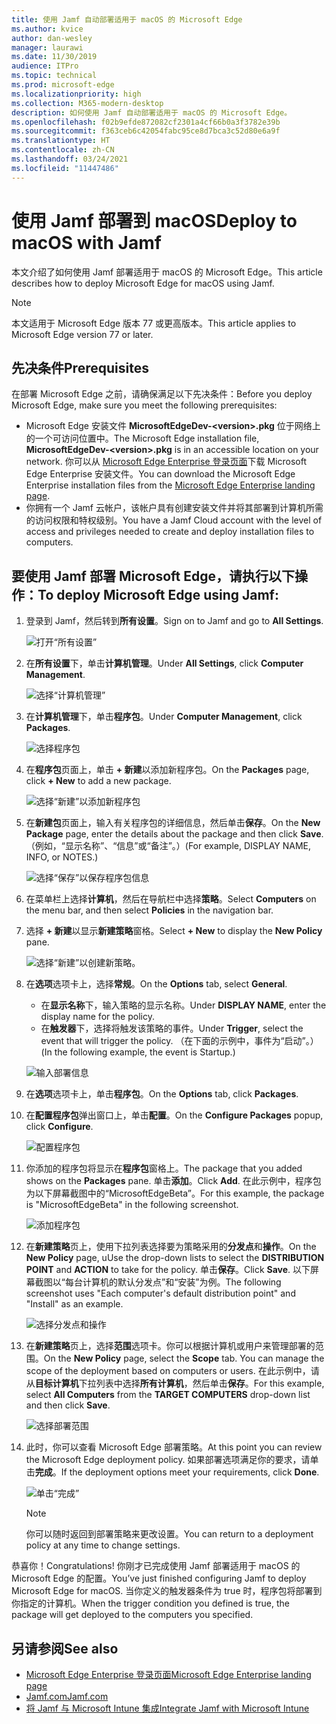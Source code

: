 ```yaml
---
title: 使用 Jamf 自动部署适用于 macOS 的 Microsoft Edge
ms.author: kvice
author: dan-wesley
manager: laurawi
ms.date: 11/30/2019
audience: ITPro
ms.topic: technical
ms.prod: microsoft-edge
ms.localizationpriority: high
ms.collection: M365-modern-desktop
description: 如何使用 Jamf 自动部署适用于 macOS 的 Microsoft Edge。
ms.openlocfilehash: f02b9efde872082cf2301a4cf66b0a3f3782e39b
ms.sourcegitcommit: f363ceb6c42054fabc95ce8d7bca3c52d80e6a9f
ms.translationtype: HT
ms.contentlocale: zh-CN
ms.lasthandoff: 03/24/2021
ms.locfileid: "11447486"
---
```

# <a name="deploy-to-macos-with-jamf"></a><span data-ttu-id="50ff8-103">使用 Jamf 部署到 macOS</span><span class="sxs-lookup"><span data-stu-id="50ff8-103">Deploy to macOS with Jamf</span></span>

<span data-ttu-id="50ff8-104">本文介绍了如何使用 Jamf 部署适用于 macOS 的 Microsoft Edge。</span><span class="sxs-lookup"><span data-stu-id="50ff8-104">This article describes how to deploy Microsoft Edge for macOS using Jamf.</span></span>

> [!NOTE]
> <span data-ttu-id="50ff8-105">本文适用于 Microsoft Edge 版本 77 或更高版本。</span><span class="sxs-lookup"><span data-stu-id="50ff8-105">This article applies to Microsoft Edge version 77 or later.</span></span>

## <a name="prerequisites"></a><span data-ttu-id="50ff8-106">先决条件</span><span class="sxs-lookup"><span data-stu-id="50ff8-106">Prerequisites</span></span>

<span data-ttu-id="50ff8-107">在部署 Microsoft Edge 之前，请确保满足以下先决条件：</span><span class="sxs-lookup"><span data-stu-id="50ff8-107">Before you deploy Microsoft Edge, make sure you meet the following prerequisites:</span></span>

- <span data-ttu-id="50ff8-108">Microsoft Edge 安装文件 **MicrosoftEdgeDev-\<version\>.pkg** 位于网络上的一个可访问位置中。</span><span class="sxs-lookup"><span data-stu-id="50ff8-108">The Microsoft Edge installation file,  **MicrosoftEdgeDev-\<version\>.pkg** is in an accessible location on your network.</span></span> <span data-ttu-id="50ff8-109">你可以从 [Microsoft Edge Enterprise 登录页面](https://aka.ms/EdgeEnterprise)下载 Microsoft Edge Enterprise 安装文件。</span><span class="sxs-lookup"><span data-stu-id="50ff8-109">You can download the Microsoft Edge Enterprise installation files from the [Microsoft Edge Enterprise landing page](https://aka.ms/EdgeEnterprise).</span></span>
- <span data-ttu-id="50ff8-110">你拥有一个 Jamf 云帐户，该帐户具有创建安装文件并将其部署到计算机所需的访问权限和特权级别。</span><span class="sxs-lookup"><span data-stu-id="50ff8-110">You have a Jamf Cloud account with the level of access and privileges needed to create and deploy installation files to computers.</span></span>

## <a name="to-deploy-microsoft-edge-using-jamf"></a><span data-ttu-id="50ff8-111">要使用 Jamf 部署 Microsoft Edge，请执行以下操作：</span><span class="sxs-lookup"><span data-stu-id="50ff8-111">To deploy Microsoft Edge using Jamf:</span></span>

1. <span data-ttu-id="50ff8-112">登录到 Jamf，然后转到**所有设置**。</span><span class="sxs-lookup"><span data-stu-id="50ff8-112">Sign on to Jamf and go to **All Settings**.</span></span>

    ![打开“所有设置”](./media/mac-deploy/jamf-dash-main-open-settings.png)

2. <span data-ttu-id="50ff8-114">在**所有设置**下，单击**计算机管理**。</span><span class="sxs-lookup"><span data-stu-id="50ff8-114">Under **All Settings**, click **Computer Management**.</span></span>

    ![选择“计算机管理”](./media/mac-deploy/jamf-all-settings-computer-mgmt.png)

3. <span data-ttu-id="50ff8-116">在**计算机管理**下，单击**程序包**。</span><span class="sxs-lookup"><span data-stu-id="50ff8-116">Under **Computer Management**, click **Packages**.</span></span>

    ![选择程序包](./media/mac-deploy/jamf-all-settings-computer-mgmt-pkgs.png)

4. <span data-ttu-id="50ff8-118">在**程序包**页面上，单击 **+ 新建**以添加新程序包。</span><span class="sxs-lookup"><span data-stu-id="50ff8-118">On the **Packages** page, click **+ New** to add a new package.</span></span>

    ![选择“新建”以添加新程序包](./media/mac-deploy/jamf-all-settings-computer-mgmt-new-pkg.png)

5. <span data-ttu-id="50ff8-120">在**新建包**页面上，输入有关程序包的详细信息，然后单击**保存**。</span><span class="sxs-lookup"><span data-stu-id="50ff8-120">On the **New Package** page, enter the details about the package and then click **Save**.</span></span> <span data-ttu-id="50ff8-121">（例如，“显示名称”、“信息”或“备注”。）</span><span class="sxs-lookup"><span data-stu-id="50ff8-121">(For example, DISPLAY NAME, INFO, or NOTES.)</span></span>

    ![选择“保存”以保存程序包信息](./media/mac-deploy/jamf-all-settings-computer-mgmt-save-pkg-info.png)

6. <span data-ttu-id="50ff8-123">在菜单栏上选择**计算机**，然后在导航栏中选择**策略**。</span><span class="sxs-lookup"><span data-stu-id="50ff8-123">Select **Computers** on the menu bar, and then select **Policies** in the navigation bar.</span></span>

7. <span data-ttu-id="50ff8-124">选择 **+ 新建**以显示**新建策略**窗格。</span><span class="sxs-lookup"><span data-stu-id="50ff8-124">Select **+ New** to display the **New Policy** pane.</span></span>

    ![选择“新建”以创建新策略。](./media/mac-deploy/jamf-all-settings-computer-new-policy.png)

8. <span data-ttu-id="50ff8-126">在**选项**选项卡上，选择**常规**。</span><span class="sxs-lookup"><span data-stu-id="50ff8-126">On the **Options** tab, select **General**.</span></span>

    - <span data-ttu-id="50ff8-127">在**显示名称**下，输入策略的显示名称。</span><span class="sxs-lookup"><span data-stu-id="50ff8-127">Under **DISPLAY NAME**, enter the display name for the policy.</span></span>
    - <span data-ttu-id="50ff8-128">在**触发器**下，选择将触发该策略的事件。</span><span class="sxs-lookup"><span data-stu-id="50ff8-128">Under **Trigger**, select the event that will trigger the policy.</span></span> <span data-ttu-id="50ff8-129">（在下面的示例中，事件为“启动”。）</span><span class="sxs-lookup"><span data-stu-id="50ff8-129">(In the following example, the event is Startup.)</span></span>

    ![输入部署信息](./media/mac-deploy/jamf-all-settings-computer-cfg-policy.png)

9. <span data-ttu-id="50ff8-131">在**选项**选项卡上，单击**程序包**。</span><span class="sxs-lookup"><span data-stu-id="50ff8-131">On the **Options** tab, click **Packages**.</span></span>

10. <span data-ttu-id="50ff8-132">在**配置程序包**弹出窗口上，单击**配置**。</span><span class="sxs-lookup"><span data-stu-id="50ff8-132">On the **Configure Packages** popup, click **Configure**.</span></span>

    ![配置程序包](./media/mac-deploy/jamf-all-settings-computer-policy-pkg-configure.png)

11. <span data-ttu-id="50ff8-134">你添加的程序包将显示在**程序包**窗格上。</span><span class="sxs-lookup"><span data-stu-id="50ff8-134">The package that you added shows on the **Packages** pane.</span></span> <span data-ttu-id="50ff8-135">单击**添加**。</span><span class="sxs-lookup"><span data-stu-id="50ff8-135">Click **Add**.</span></span> <span data-ttu-id="50ff8-136">在此示例中，程序包为以下屏幕截图中的“MicrosoftEdgeBeta”。</span><span class="sxs-lookup"><span data-stu-id="50ff8-136">For this example, the package is "MicrosoftEdgeBeta" in the following screenshot.</span></span>

    ![添加程序包](./media/mac-deploy/jamf-all-settings-computer-policy-pkg-add-beta.png)

12. <span data-ttu-id="50ff8-138">在**新建策略**页上，使用下拉列表选择要为策略采用的**分发点**和**操作**。</span><span class="sxs-lookup"><span data-stu-id="50ff8-138">On the **New Policy** page, uUse the drop-down lists to select the **DISTRIBUTION POINT** and **ACTION** to take for the policy.</span></span> <span data-ttu-id="50ff8-139">单击**保存**。</span><span class="sxs-lookup"><span data-stu-id="50ff8-139">Click **Save**.</span></span> <span data-ttu-id="50ff8-140">以下屏幕截图以“每台计算机的默认分发点”和“安装”为例。</span><span class="sxs-lookup"><span data-stu-id="50ff8-140">The following screenshot uses "Each computer's default distribution point" and "Install" as an example.</span></span>

    ![选择分发点和操作](./media/mac-deploy/jamf-all-settings-computer-mgmt-pkg-cfg-distro.png)

13. <span data-ttu-id="50ff8-142">在**新建策略**页上，选择**范围**选项卡。你可以根据计算机或用户来管理部署的范围。</span><span class="sxs-lookup"><span data-stu-id="50ff8-142">On the **New Policy** page, select the **Scope** tab. You can manage the scope of the deployment based on computers or users.</span></span> <span data-ttu-id="50ff8-143">在此示例中，请从**目标计算机**下拉列表中选择**所有计算机**，然后单击**保存**。</span><span class="sxs-lookup"><span data-stu-id="50ff8-143">For this example, select **All Computers** from the **TARGET COMPUTERS** drop-down list and then click **Save**.</span></span>

    ![选择部署范围](./media/mac-deploy/jamf-all-settings-computer-mgmt-add-target.png)

14. <span data-ttu-id="50ff8-145">此时，你可以查看 Microsoft Edge 部署策略。</span><span class="sxs-lookup"><span data-stu-id="50ff8-145">At this point you can review the Microsoft Edge deployment policy.</span></span> <span data-ttu-id="50ff8-146">如果部署选项满足你的要求，请单击**完成**。</span><span class="sxs-lookup"><span data-stu-id="50ff8-146">If the deployment options meet your requirements, click **Done**.</span></span>

    ![单击“完成”](./media/mac-deploy/jamf-all-settings-computer-mgmt-finish-add-deployment.png)

    > [!NOTE]
    > <span data-ttu-id="50ff8-148">你可以随时返回到部署策略来更改设置。</span><span class="sxs-lookup"><span data-stu-id="50ff8-148">You can return to a deployment policy at any time to change settings.</span></span>

<span data-ttu-id="50ff8-149">恭喜你！</span><span class="sxs-lookup"><span data-stu-id="50ff8-149">Congratulations!</span></span> <span data-ttu-id="50ff8-150">你刚才已完成使用 Jamf 部署适用于 macOS 的 Microsoft Edge 的配置。</span><span class="sxs-lookup"><span data-stu-id="50ff8-150">You’ve just finished configuring Jamf to deploy Microsoft Edge for macOS.</span></span> <span data-ttu-id="50ff8-151">当你定义的触发器条件为 true 时，程序包将部署到你指定的计算机。</span><span class="sxs-lookup"><span data-stu-id="50ff8-151">When the trigger condition you defined is true, the package will get deployed to the computers you specified.</span></span>

## <a name="see-also"></a><span data-ttu-id="50ff8-152">另请参阅</span><span class="sxs-lookup"><span data-stu-id="50ff8-152">See also</span></span>

- [<span data-ttu-id="50ff8-153">Microsoft Edge Enterprise 登录页面</span><span class="sxs-lookup"><span data-stu-id="50ff8-153">Microsoft Edge Enterprise landing page</span></span>](https://aka.ms/EdgeEnterprise)
- [<span data-ttu-id="50ff8-154">Jamf.com</span><span class="sxs-lookup"><span data-stu-id="50ff8-154">Jamf.com</span></span>](https://www.jamf.com/)
- [<span data-ttu-id="50ff8-155">将 Jamf 与 Microsoft Intune 集成</span><span class="sxs-lookup"><span data-stu-id="50ff8-155">Integrate Jamf with Microsoft Intune</span></span>](/intune/conditional-access-integrate-jamf)